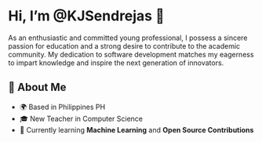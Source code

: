 # Hi, I’m @KJSendrejas 👋

As an enthusiastic and committed young professional, I possess a sincere passion for education and a strong desire to contribute to the academic community. My dedication to software development matches my eagerness to impart knowledge and inspire the next generation of innovators.

## 🚀 About Me
- 🌍 Based in Philippines PH
- 🎓 New Teacher in Computer Science
- 🌱 Currently learning **Machine Learning** and **Open Source Contributions**